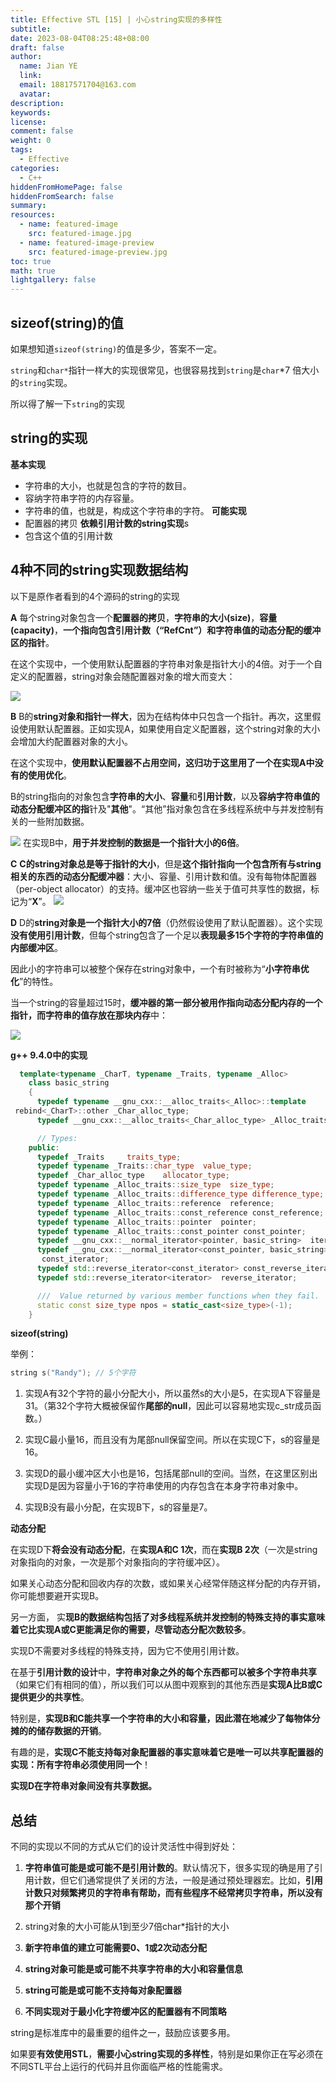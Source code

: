 ```yaml
---
title: Effective STL [15] | 小心string实现的多样性
subtitle:
date: 2023-08-04T08:25:48+08:00
draft: false
author:
  name: Jian YE
  link:
  email: 18817571704@163.com
  avatar:
description:
keywords:
license:
comment: false
weight: 0
tags:
  - Effective
categories:
  - C++
hiddenFromHomePage: false
hiddenFromSearch: false
summary:
resources:
  - name: featured-image
    src: featured-image.jpg
  - name: featured-image-preview
    src: featured-image-preview.jpg
toc: true
math: true
lightgallery: false
---
```


## sizeof(string)的值

如果想知道`sizeof(string)`的值是多少，答案不一定。

`string`和`char*`指针一样大的实现很常见，也很容易找到`string`是`char`*7 倍大小的`string`实现。

所以得了解一下`string`的实现

## string的实现

**基本实现**
- 字符串的大小，也就是包含的字符的数目。
- 容纳字符串字符的内存容量。
- 字符串的值，也就是，构成这个字符串的字符。
**可能实现**
- 配置器的拷贝
**依赖引用计数的string实现**s
- 包含这个值的引用计数

## 4种不同的string实现数据结构

以下是原作者看到的4个源码的string的实现

**A**
每个string对象包含一个**配置器的拷贝**，**字符串的大小(size)**，**容量(capacity)**，**一个指向包含引用计数（“RefCnt”）**和**字符串值的动态分配的缓冲区的指针**。

在这个实现中，一个使用默认配置器的字符串对象是指针大小的4倍。对于一个自定义的配置器，string对象会随配置器对象的增大而变大：

![](images/CLAUSE_15_0.png)

**B**
B的**string对象和指针一样大**，因为在结构体中只包含一个指针。再次，这里假设使用默认配置器。正如实现A，如果使用自定义配置器，这个string对象的大小会增加大约配置器对象的大小。

在这个实现中，**使用默认配置器不占用空间，这归功于这里用了一个在实现A中没有的使用优化**。

B的string指向的对象包含**字符串的大小**、**容量**和**引用计数**，以及**容纳字符串值的动态分配缓冲区的指**针及"**其他**"。“其他”指对象包含在多线程系统中与并发控制有关的一些附加数据。

![](images/CLAUSE_15_1.png)
在实现B中，**用于并发控制的数据是一个指针大小的6倍**。

**C**
**C的string对象总是等于指针的大小**，但是**这个指针指向一个包含所有与string相关的东西的动态分配缓冲器**：大小、容量、引用计数和值。没有每物体配置器（per-object allocator）的支持。缓冲区也容纳一些关于值可共享性的数据，标记为“**X**”。
![](images/CLAUSE_15_2.png)

**D**
D的**string对象是一个指针大小的7倍**（仍然假设使用了默认配置器）。这个实现**没有使用引用计数**，但每个string包含了一个足以**表现最多15个字符的字符串值的内部缓冲区**。

因此小的字符串可以被整个保存在string对象中，一个有时被称为“**小字符串优化**”的特性。

当一个string的容量超过15时，**缓冲器的第一部分被用作指向动态分配内存的一个指针，而字符串的值存放在那块内存**中：

![](images/CLAUSE_15_3.png)

**g++ 9.4.0中的实现**
```C++
  template<typename _CharT, typename _Traits, typename _Alloc>
    class basic_string
    {
      typedef typename __gnu_cxx::__alloc_traits<_Alloc>::template
 rebind<_CharT>::other _Char_alloc_type;
      typedef __gnu_cxx::__alloc_traits<_Char_alloc_type> _Alloc_traits;

      // Types:
    public:
      typedef _Traits     traits_type;
      typedef typename _Traits::char_type  value_type;
      typedef _Char_alloc_type    allocator_type;
      typedef typename _Alloc_traits::size_type  size_type;
      typedef typename _Alloc_traits::difference_type difference_type;
      typedef typename _Alloc_traits::reference  reference;
      typedef typename _Alloc_traits::const_reference const_reference;
      typedef typename _Alloc_traits::pointer  pointer;
      typedef typename _Alloc_traits::const_pointer const_pointer;
      typedef __gnu_cxx::__normal_iterator<pointer, basic_string>  iterator;
      typedef __gnu_cxx::__normal_iterator<const_pointer, basic_string>
       const_iterator;
      typedef std::reverse_iterator<const_iterator> const_reverse_iterator;
      typedef std::reverse_iterator<iterator>  reverse_iterator;

      ///  Value returned by various member functions when they fail.
      static const size_type npos = static_cast<size_type>(-1);
    }
```

**sizeof(string)**

举例：
```C++
string s("Randy"); // 5个字符
```

1. 实现A有32个字符的最小分配大小，所以虽然s的大小是5，在实现A下容量是31。（第32个字符大概被保留作**尾部的null**，因此可以容易地实现c_str成员函数。）

2. 实现C最小量16，而且没有为尾部null保留空间。所以在实现C下，s的容量是16。

3. 实现D的最小缓冲区大小也是16，包括尾部null的空间。当然，在这里区别出实现D是因为容量小于16的字符串使用的内存包含在本身字符串对象中。

4. 实现B没有最小分配，在实现B下，s的容量是7。

**动态分配**

在实现D下**将会没有动态分配**，在**实现A和C 1次**，而在**实现B 2次**（一次是string对象指向的对象，一次是那个对象指向的字符缓冲区）。

如果关心动态分配和回收内存的次数，或如果关心经常伴随这样分配的内存开销，你可能想要避开实现B。

另一方面， 实**现B的数据结构包括了对多线程系统并发控制的特殊支持的事实意味着它比实现A或C更能满足你的需要，尽管动态分配次数较多**。

实现D不需要对多线程的特殊支持，因为它不使用引用计数。

在基于**引用计数的设计**中，**字符串对象之外的每个东西都可以被多个字符串共享**（如果它们有相同的值），所以我们可以从图中观察到的其他东西是**实现A比B或C提供更少的共享性**。

特别是，**实现B和C能共享一个字符串的大小和容量，因此潜在地减少了每物体分摊的的储存数据的开销**。

有趣的是，**实现C不能支持每对象配置器的事实意味着它是唯一可以共享配置器的实现：所有字符串必须使用同一个**！

**实现D在字符串对象间没有共享数据。**

## 总结

不同的实现以不同的方式从它们的设计灵活性中得到好处：

 1. **字符串值可能是或可能不是引用计数的**。默认情况下，很多实现的确是用了引用计数，但它们通常提供了关闭的方法，一般是通过预处理器宏。比如，**引用计数只对频繁拷贝的字符串有帮助，而有些程序不经常拷贝字符串，所以没有那个开销**

 2. string对象的大小可能从1到至少7倍char*指针的大小

 3. **新字符串值的建立可能需要0、1或2次动态分配**

 4. **string对象可能是或可能不共享字符串的大小和容量信息**

 5. **string可能是或可能不支持每对象配置器**

 6. **不同实现对于最小化字符缓冲区的配置器有不同策略**

string是标准库中的最重要的组件之一，鼓励应该要多用。

如果要**有效使用STL**，**需要小心string实现的多样性**，特别是如果你正在写必须在不同STL平台上运行的代码并且你面临严格的性能需求。